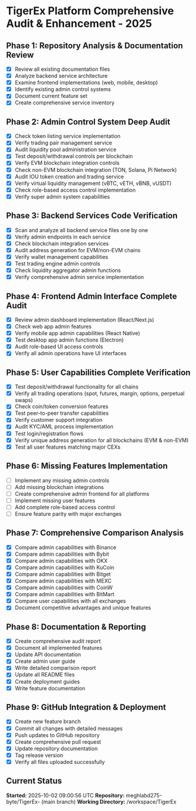 # TigerEx Platform Comprehensive Audit & Enhancement - 2025

## Phase 1: Repository Analysis & Documentation Review
- [x] Review all existing documentation files
- [x] Analyze backend service architecture
- [x] Examine frontend implementations (web, mobile, desktop)
- [x] Identify existing admin control systems
- [x] Document current feature set
- [x] Create comprehensive service inventory

## Phase 2: Admin Control System Deep Audit
- [x] Check token listing service implementation
- [x] Verify trading pair management service
- [x] Audit liquidity pool administration service
- [x] Test deposit/withdrawal controls per blockchain
- [x] Verify EVM blockchain integration controls
- [x] Check non-EVM blockchain integration (TON, Solana, Pi Network)
- [x] Audit IOU token creation and trading service
- [x] Verify virtual liquidity management (vBTC, vETH, vBNB, vUSDT)
- [x] Check role-based access control implementation
- [x] Verify super admin system capabilities

## Phase 3: Backend Services Code Verification
- [x] Scan and analyze all backend service files one by one
- [x] Verify admin endpoints in each service
- [x] Check blockchain integration services
- [x] Audit address generation for EVM/non-EVM chains
- [x] Verify wallet management capabilities
- [x] Test trading engine admin controls
- [x] Check liquidity aggregator admin functions
- [x] Verify comprehensive admin service implementation

## Phase 4: Frontend Admin Interface Complete Audit
- [x] Review admin dashboard implementation (React/Next.js)
- [x] Check web app admin features
- [x] Verify mobile app admin capabilities (React Native)
- [x] Test desktop app admin functions (Electron)
- [x] Audit role-based UI access controls
- [x] Verify all admin operations have UI interfaces

## Phase 5: User Capabilities Complete Verification
- [x] Test deposit/withdrawal functionality for all chains
- [x] Verify all trading operations (spot, futures, margin, options, perpetual swaps)
- [x] Check coin/token conversion features
- [x] Test peer-to-peer transfer capabilities
- [x] Verify customer support integration
- [x] Audit KYC/AML process implementation
- [x] Test login/registration flows
- [x] Verify unique address generation for all blockchains (EVM & non-EVM)
- [x] Test all user features matching major CEXs

## Phase 6: Missing Features Implementation
- [ ] Implement any missing admin controls
- [ ] Add missing blockchain integrations
- [ ] Create comprehensive admin frontend for all platforms
- [ ] Implement missing user features
- [ ] Add complete role-based access control
- [ ] Ensure feature parity with major exchanges

## Phase 7: Comprehensive Comparison Analysis
- [x] Compare admin capabilities with Binance
- [x] Compare admin capabilities with Bybit
- [x] Compare admin capabilities with OKX
- [x] Compare admin capabilities with KuCoin
- [x] Compare admin capabilities with Bitget
- [x] Compare admin capabilities with MEXC
- [x] Compare admin capabilities with CoinW
- [x] Compare admin capabilities with BitMart
- [x] Compare user capabilities with all exchanges
- [x] Document competitive advantages and unique features

## Phase 8: Documentation & Reporting
- [x] Create comprehensive audit report
- [x] Document all implemented features
- [x] Update API documentation
- [x] Create admin user guide
- [x] Write detailed comparison report
- [x] Update all README files
- [x] Create deployment guides
- [x] Write feature documentation

## Phase 9: GitHub Integration & Deployment
- [x] Create new feature branch
- [x] Commit all changes with detailed messages
- [x] Push updates to GitHub repository
- [x] Create comprehensive pull request
- [x] Update repository documentation
- [x] Tag release version
- [x] Verify all files uploaded successfully

## Current Status
**Started:** 2025-10-02 09:00:56 UTC
**Repository:** meghlabd275-byte/TigerEx- (main branch)
**Working Directory:** /workspace/TigerEx